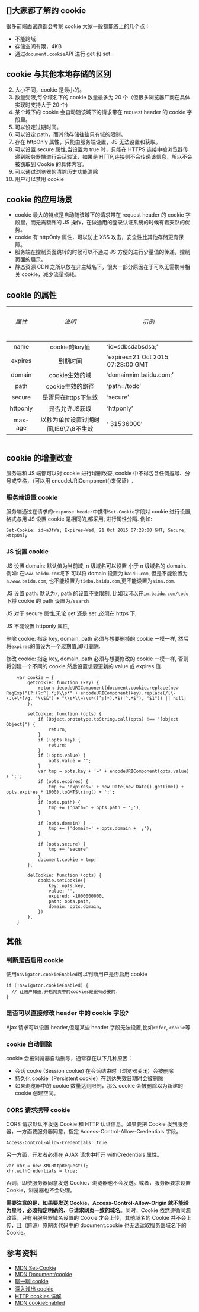 ## []大家都了解的 cookie

很多前端面试题都会考察 cookie 大家一般都能答上的几个点：

- 不能跨域
- 存储空间有限，4KB
- 通过`document.cookie`API 进行 get 和 set

## cookie 与其他本地存储的区别

2.  大小不同，cookie 是最小的。
3.  数量受限,每个域名下的 cookie 数量最多为 20 个（但很多浏览器厂商在具体实现时支持大于 20 个)
4.  某个域下的 cookie 会自动随该域下的请求带在 request header 的 cookie 字段里。
5.  可以设定过期时间。
6.  可以设定 path，而其他存储往往只有域的限制。
7.  存在 httpOnly 属性，只能由服务端设置，JS 无法设置和获取。
8.  可以设置 secure 属性,当设置为 true 时，只能在 HTTPS 连接中被浏览器传递到服务器端进行会话验证，如果是 HTTP,连接则不会传递该信息，所以不会被窃取到 Cookie 的具体内容。
9.  可以通过浏览器的清除历史功能清除
10. 用户可以禁用 cookie

## cookie 的应用场景

- cookie 最大的特点是自动随该域下的请求带在 request header 的 cookie 字段里，而无需额外的 JS 操作，在做通用的登录认证系统的时候有着天然的优势。
- cookie 有 httpOnly 属性，可以防止 XSS 攻击，安全性比其他存储更有保障。
- 服务端在控制页面跳转的时候可以不通过 JS 方便的进行少量值的传递，控制页面的展示。
- 静态资源 CDN 之所以放在非主域名下，很大一部分原因在于可以无需携带相关 cookie，减少流量损耗。

## cookie 的属性

<table width="680" style="height: 361px;"><thead><tr><th><h6 style="text-align: center;">属性</h6></th><th><h6 style="text-align: center;">说明</h6></th><th><h6 style="text-align: center;">示例</h6></th></tr></thead><tbody><tr><td style="text-align: center;">name</td><td style="text-align: center;">cookie的key值</td><td>‘id=sdbsdabsdsa;’</td></tr><tr><td style="text-align: center;">expires</td><td style="text-align: center;">到期时间</td><td>‘expires=21 Oct 2015 07:28:00 GMT</td></tr><tr><td style="text-align: center;">domain</td><td style="text-align: center;">cookie生效的域</td><td>‘domain=im.baidu.com;’</td></tr><tr><td style="text-align: center;">path</td><td style="text-align: center;">cookie生效的路径</td><td>‘path=/todo’</td></tr><tr><td style="text-align: center;">secure</td><td style="text-align: center;">是否只在https下生效</td><td>‘secure’</td></tr><tr><td style="text-align: center;">httponly</td><td style="text-align: center;">是否允许JS获取</td><td>‘httponly’</td></tr><tr><td style="text-align: center;">max-age</td><td style="text-align: center;">以秒为单位设置过期时间,IE6\7\8不生效</td><td>‘ 31536000’</td></tr></tbody></table>

## cookie 的增删改查

服务端和 JS 端都可以对 cookie 进行增删改查, cookie 中不得包含任何逗号、分号或空格，（可以用 encodeURIComponent()来保证）.

### 服务端设置 cookie

服务端通过在请求的`response header`中携带`Set-Cookie`字段对 cookie 进行设置, 格式与用 JS 设置 cookie 是相同的,都采用`;`进行属性分隔. 例如:

    Set-Cookie: id=a3fWa; Expires=Wed, 21 Oct 2015 07:28:00 GMT; Secure; HttpOnly

### JS 设置 cookie

JS 设置 domain: 默认值为当前域, n 级域名可以设置 小于 n 级域名的 domain. 例如: 在`www.baidu.com`域下 可以将 domain 设置为 `baidu.com`, 但是不能设置为`a.www.baidu.com`, 也不能设置为`tieba.baidu.com`,更不能设置为`sina.com`.

JS 设置 path: 默认为`/`, path 的设置不受限制, 比如我可以在`im.baidu.com/todo`下将 cookie 的 path 设置为`/search`

JS 对于 secure 属性,无论 get 还是 set ,必须在 https 下,

JS 不能设置 httponly 属性,

删除 cookie: 指定 key, domain, path 必须与想要删掉的 cookie 一模一样, 然后将`expires`的值设为一个过期值,即可删除.

修改 cookie: 指定 key, domain, path 必须与想要修改的 cookie 一模一样, 否则将创建一个不同的 cookie,然后设置想要更新的 value 或 expires 值.

        var cookie = {
            getCookie: function (key) {
                return decodeURIComponent(document.cookie.replace(new RegExp("(?:(?:^|.*;)\\s*" + encodeURIComponent(key).replace(/[\-\.\+\*]/g, "\\$&") + "\\s*\\=\\s*([^;]*).*$)|^.*$"), "$1")) || null;
            },

            setCookie: function (opts) {
                if (Object.prototype.toString.call(opts) !== "[object Object]") {
                    return;
                }
                if (!opts.key) {
                    return;
                }
                if (!opts.value) {
                    opts.value = '';
                }
                var tmp = opts.key + '=' + encodeURIComponent(opts.value) + ';';
                if (opts.expires) {
                    tmp += 'expires=' + new Date(new Date().getTime() + opts.expires * 1000).toGMTString() + ';';
                }
                if (opts.path) {
                    tmp += ('path=' + opts.path + ';');
                }

                if (opts.domain) {
                    tmp += ('domain=' + opts.domain + ';');
                }

                if (opts.secure) {
                    tmp += 'secure'
                }
                document.cookie = tmp;
            },

            delCookie: function (opts) {
                cookie.setCookie({
                    key: opts.key,
                    value: '',
                    expired: -1000000000,
                    path: opts.path,
                    domain: opts.domain,
                })
            },
        }

## 其他

### 判断是否启用 cookie

使用`navigator.cookieEnabled`可以判断用户是否启用 cookie

    if (!navigator.cookieEnabled) {
      // 让用户知道,开启网页中的cookies是很有必要的.
    }

### 是否可以直接修改 header 中的 cookie 字段?

Ajax 请求可以设置 header,但是某些 header 字段无法设置,比如`refer`, `cookie`等.

### cookie 自动删除

cookie 会被浏览器自动删除，通常存在以下几种原因：

- 会话 cooke (Session cookie) 在会话结束时（浏览器关闭）会被删除
- 持久化 cookie（Persistent cookie）在到达失效日期时会被删除
- 如果浏览器中的 cookie 数量达到限制，那么 cookie 会被删除以为新建的 cookie 创建空间。

### CORS 请求携带 cookie

CORS 请求默认不发送 Cookie 和 HTTP 认证信息。如果要把 Cookie 发到服务器，一方面要服务器同意，指定 Access-Control-Allow-Credentials 字段。

    Access-Control-Allow-Credentials: true

另一方面，开发者必须在 AJAX 请求中打开 withCredentials 属性。

    var xhr = new XMLHttpRequest();
    xhr.withCredentials = true;

否则，即使服务器同意发送 Cookie，浏览器也不会发送。或者，服务器要求设置 Cookie，浏览器也不会处理。

**需要注意的是，如果要发送 Cookie，Access-Control-Allow-Origin 就不能设为星号，必须指定明确的、与请求网页一致的域名**。同时，Cookie 依然遵循同源政策，只有用服务器域名设置的 Cookie 才会上传，其他域名的 Cookie 并不会上传，且（跨源）原网页代码中的 document.cookie 也无法读取服务器域名下的 Cookie。

## 参考资料

- [MDN Set-Cookie](https://developer.mozilla.org/zh-CN/docs/Web/HTTP/Headers/Set-Cookie)
- [MDN Document/cookie](https://developer.mozilla.org/zh-CN/docs/Web/API/Document/cookie)
- [聊一聊 cookie](https://segmentfault.com/a/1190000004556040)
- [深入浅出 cookie](https://www.cloudxns.net/Support/detail/id/1887.html)
- [HTTP cookies 详解](http://bubkoo.com/2014/04/21/http-cookies-explained/)
- [MDN cookieEnabled](https://developer.mozilla.org/zh-CN/docs/Web/API/Navigator/cookieEnabled)
